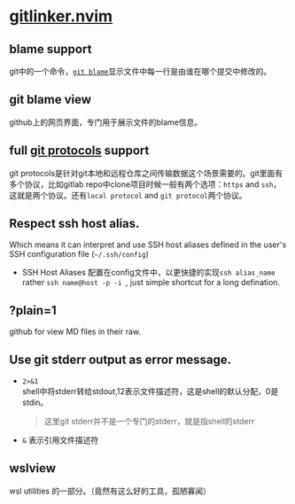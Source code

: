 # [gitlinker.nvim](https://github.com/linrongbin16/gitlinker.nvim?tab=readme-ov-file#break-changes--updates)

## blame support

git中的一个命令，[`git blame`](https://git-scm.com/docs/git-blame)显示文件中每一行是由谁在哪个提交中修改的。

## git blame view

github上的网页界面，专门用于展示文件的blame信息。

## full [git protocols](https://git-scm.com/book/en/v2/Git-on-the-Server-The-Protocols) support

git protocols是针对git本地和远程仓库之间传输数据这个场景需要的。git里面有多个协议，比如gitlab repo中clone项目时候一般有两个选项：`https` and `ssh`，这就是两个协议。还有`local protocol` and `git protocol`两个协议。

## Respect ssh host alias.

Which means it can interpret and use SSH host aliases defined in the user's SSH configuration file (`~/.ssh/config`)

- SSH Host Aliases
  配置在config文件中，以更快捷的实现`ssh alias_name` rather `ssh name@host -p -i `, just simple shortcut for a long defination.

## ?plain=1

github for view MD files in their raw.

## Use git stderr output as error message.

- `2>&1`  
  shell中将stderr转给stdout,12表示文件描述符，这是shell的默认分配，0是stdin。
  > 这里git stderr并不是一个专门的stderr，就是指shell的stderr
- `&` 表示引用文件描述符

## wslview

wsl utilities 的一部分。（竟然有这么好的工具，孤陋寡闻）
